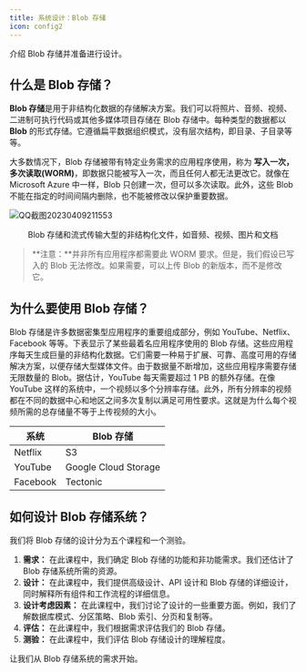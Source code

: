 ```yaml
---
title: 系统设计：Blob 存储
icon: config2
---
```

 

介绍 Blob 存储并准备进行设计。

## 什么是 Blob 存储？

**Blob 存储**是用于非结构化数据的存储解决方案。我们可以将照片、音频、视频、二进制可执行代码或其他多媒体项目存储在 Blob 存储中。每种类型的数据都以 **Blob** 的形式存储。它遵循扁平数据组织模式，没有层次结构，即目录、子目录等等。

大多数情况下，Blob 存储被带有特定业务需求的应用程序使用，称为 **写入一次，多次读取(WORM)**，即数据只能被写入一次，而且任何人都无法更改它。就像在 Microsoft Azure 中一样，Blob 只创建一次，但可以多次读取。此外，这些 Blob 不能在指定的时间间隔内删除，也不能被修改以保护重要数据。

![QQ截图20230409211553](/img/20-Blob%20Store/QQ%E6%88%AA%E5%9B%BE20230409211553.png)

<center>Blob 存储和流式传输大型的非结构化文件，如音频、视频、图片和文档</center>

> **注意：**并非所有应用程序都需要此 WORM 要求。但是，我们假设已写入的 Blob 无法修改。如果需要，可以上传 Blob 的新版本，而不是修改它。

## 为什么要使用 Blob 存储？

Blob 存储是许多数据密集型应用程序的重要组成部分，例如 YouTube、Netflix、Facebook 等等。下表显示了某些最着名应用程序使用的 Blob 存储。这些应用程序每天生成巨量的非结构化数据。它们需要一种易于扩展、可靠、高度可用的存储解决方案，以便存储大型媒体文件。由于数据量不断增加，这些应用程序需要存储无限数量的 Blob。据估计，YouTube 每天需要超过 1 PB 的额外存储。在像 YouTube 这样的系统中，一个视频以多个分辨率存储。此外，所有分辨率的视频都在不同的数据中心和地区之间多次复制以满足可用性要求。这就是为什么每个视频所需的总存储量不等于上传视频的大小。

| **系统** | **Blob 存储**          |
| -------- | ---------------------- |
| Netflix  | S3                     |
| YouTube  | Google Cloud Storage   |
| Facebook | Tectonic               |

## 如何设计 Blob 存储系统？

我们将 Blob 存储的设计分为五个课程和一个测验。

1. **需求：** 在此课程中，我们确定 Blob 存储的功能和非功能需求。我们还估计了 Blob 存储系统所需的资源。
2. **设计：** 在此课程中，我们提供高级设计、API 设计和 Blob 存储的详细设计，同时解释所有组件和工作流程的详细信息。
3. **设计考虑因素：** 在此课程中，我们讨论了设计的一些重要方面。例如，我们了解数据库模式、分区策略、Blob 索引、分页和复制等。
4. **评估：** 在此课程中，我们根据需求评估我们的 Blob 存储。
5. **测验：** 在此课程中，我们评估 Blob 存储设计的理解程度。

让我们从 Blob 存储系统的需求开始。